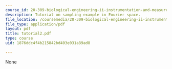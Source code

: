 ```yaml
---
course_id: 20-309-biological-engineering-ii-instrumentation-and-measurement-fall-2006
description: Tutorial on sampling example in Fourier space.
file_location: /coursemedia/20-309-biological-engineering-ii-instrumentation-and-measurement-fall-2006/1876ddc4f4b215842bd403e031a89ad8_tutorial2.pdf
file_type: application/pdf
layout: pdf
title: tutorial2.pdf
type: course
uid: 1876ddc4f4b215842bd403e031a89ad8

---
```

None